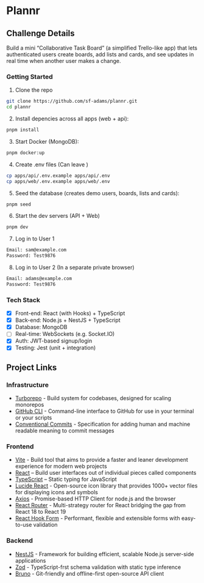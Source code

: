 # Plannr

## Challenge Details

Build a mini “Collaborative Task Board” (a simplified Trello-like app) that lets authenticated users create boards, add lists and cards, and see updates in real time when another user makes a change.

### Getting Started

1. Clone the repo

```sh
git clone https://github.com/sf-adams/plannr.git
cd plannr
```

2. Install depencies across all apps (web + api):

```sh
pnpm install
```

3. Start Docker (MongoDB):

```sh
pnpm docker:up
```

4. Create .env files (Can leave )

```sh
cp apps/api/.env.example apps/api/.env
cp apps/web/.env.example apps/web/.env

```

5. Seed the database (creates demo users, boards, lists and cards):

```sh
pnpm seed
```

6. Start the dev servers (API + Web)

```sh
pnpm dev
```

7. Log in to User 1

```sh
Email: sam@example.com
Password: Test9876
```

8. Log in to User 2 (In a separate private browser)

```sh
Email: adams@example.com
Password: Test9876
```

### Tech Stack

- [x] Front-end: React (with Hooks) + TypeScript
- [x] Back-end: Node.js + NestJS + TypeScript
- [x] Database: MongoDB
- [ ] Real-time: WebSockets (e.g. Socket.IO)
- [x] Auth: JWT-based signup/login
- [x] Testing: Jest (unit + integration)

## Project Links

### Infrastructure

- [Turborepo](https://turborepo.com/docs) - Build system for codebases, designed for scaling monorepos
- [GitHub CLI](https://cli.github.com/manual/) - Command-line interface to GitHub for use in your terminal or your scripts
- [Conventional Commits](https://www.conventionalcommits.org/en/v1.0.0/) - Specification for adding human and machine readable meaning to commit messages

### Frontend

- [Vite](https://vite.dev/guide/) - Build tool that aims to provide a faster and leaner development experience for modern web projects
- [React](https://react.dev/) – Build user interfaces out of individual pieces called components
- [TypeScript](https://www.typescriptlang.org/) – Static typing for JavaScript
- [Lucide React](https://lucide.dev/guide/packages/lucide-react) - Open-source icon library that provides 1000+ vector files for displaying icons and symbols
- [Axios](https://axios-http.com/docs/intro) - Promise-based HTTP Client for node.js and the browser
- [React Router](https://reactrouter.com/home) - Multi-strategy router for React bridging the gap from React 18 to React 19
- [React Hook Form](https://www.react-hook-form.com/api/useform/) - Performant, flexible and extensible forms with easy-to-use validation

### Backend

- [NestJS](https://docs.nestjs.com/) - Framework for building efficient, scalable Node.js server-side applications
- [Zod](https://zod.dev/) - TypeScript-frst schema validation with static type inference
- [Bruno](https://docs.usebruno.com/) - Git-friendly and offline-first open-source API client
